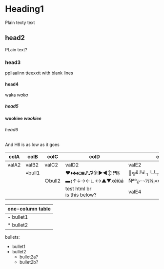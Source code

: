 # Heading1
Plain texty text
## head2
PLain text?

### head3

ppllaaiinn tteexxtt with blank lines

#### head4
waka *waka*
##### head5
**wookiee** ***wookiee***
###### head6

And H6 is as low as it goes


| colA  | colB   | colC   | colD            | colE                |
|-------|--------|--------|-----------------|---------------------|
| valA2 | valB2  | valC2  | valD2           | valE2               |
|       | •bull1 |        | ♥♦♣♠◘◙♪♫☼►◄↕‼¶§ | ║╗╝╜╛┐└┴┬├─┼╞╟╚╔╩╦╠ |
|       |        | ○bull2 | ▬↨↑↓→←∟↔▲▼xéîûá | Ñªº¿⌐¬½¼¡«»│┤╡╢╖╕╣  |
|       |        |        | test html br <br> is this below?| valE4 |

| one-column table |
|------------------|
|   - bullet1 |
| * bullet2 |



bullets:
- bullet1
- bullet2
  - bullet2a?
  - bullet2b?

